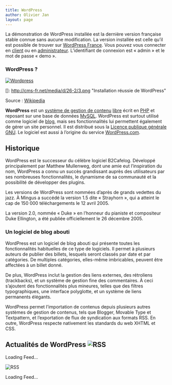 ```yaml
---
title: WordPress
author: Olivier Jan
layout: page
--- 
```


La démonstration de WordPress installée est la dernière version française stable connue sans aucune modification. La version installée est celle qu’il est possible de trouver sur [WordPress France][1]. Vous pouvez vous connecter en [client][2] ou en [administrateur][3]. L’identifiant de connexion est « admin » et le mot de passe « demo ».

### WordPress ?

 [1]: http://fr.wordpress.org/
 [2]: http://demo.cms-fr.net/wordpress
 [3]: http://demo.cms-fr.net/wordpress/wp-admin

[![Wordpress][5]][5]

 []: http://cms-fr.net/media/d/26-2/3.png "Installation réussie de WordPress"

Source : [Wikipedia][5]

 [5]: http://fr.wikipedia.org/wiki/WordPress "Wordpress sur Wikipedia"

**WordPress** est un [système de gestion de contenu][6] [libre][7] écrit en [PHP][8] et reposant sur une base de données [MySQL][9]. WordPress est surtout utilisé comme logiciel de [blog][10], mais ses fonctionnalités lui permettent également de gérer un site personnel. Il est distribué sous la [Licence publique générale GNU][11]. Le logiciel est aussi à l’origine du service [WordPress.com][12].

 [6]: http://fr.wikipedia.org/wiki/Système_de_gestion_de_contenu "Système de gestion de contenu"
 [7]: http://fr.wikipedia.org/wiki/Logiciel_libre "Logiciel libre"
 [8]: http://fr.wikipedia.org/wiki/PHP_hypertext_preprocessor "pre hypertext preprocessor"
 [9]: http://fr.wikipedia.org/wiki/MySQL "MySQL"
 [10]: http://fr.wikipedia.org/wiki/Blog "Blog"
 [11]: http://fr.wikipedia.org/wiki/Licence_publique_générale_GNU "Licence publique générale GNU"
 [12]: http://fr.wikipedia.org/wiki/WordPress.com "WordPress.com"

## Historique

WordPress est le successeur du célèbre logiciel B2Cafelog. Développé principalement par Matthew Mullenweg, dont une amie eut l’inspiration du nom, WordPress a connu un succès grandissant auprès des utilisateurs par ses nombreuses fonctionnalités, le dynamisme de sa communauté et la possibilité de développer des plugins.

Les versions de WordPress sont nommées d’après de grands vedettes du jazz. À Mingus a succédé la version 1.5 dite « Strayhorn », qui a atteint le cap de 150 000 téléchargements le 12 avril 2005.

La version 2.0, nommée « Duke » en l’honneur du pianiste et compositeur Duke Ellington, a été publiée officiellement le 26 décembre 2005.

### Un logiciel de blog abouti

WordPress est un logiciel de blog abouti qui présente toutes les fonctionnalités habituelles de ce type de logiciels. Il permet à plusieurs auteurs de publier des billets, lesquels seront classés par date et par catégories. De multiples catégories, elles-même imbricables, peuvent être affectées à un billet donné.

De plus, WordPress inclut la gestion des liens externes, des rétroliens (trackbacks), et un système de gestion fine des commentaires. À ceci s’ajoutent des fonctionnalités plus mineures, telles que des filtres typographiques, une interface polyglotte, et un système de liens permanents élégants.

WordPress permet l’importation de contenus depuis plusieurs autres systèmes de gestion de contenus, tels que Blogger, Movable Type et Textpattern, et l’exportation de flux de syndication aux formats RSS. En outre, WordPress respecte nativement les standards du web XHTML et CSS.

## Actualités de WordPress ![RSS][13]

Loading Feed...

  
![RSS][13]

Loading Feed...

 [13]: http://www.cms-fr.net/wp-content/plugins/lexi/img/loading.gif